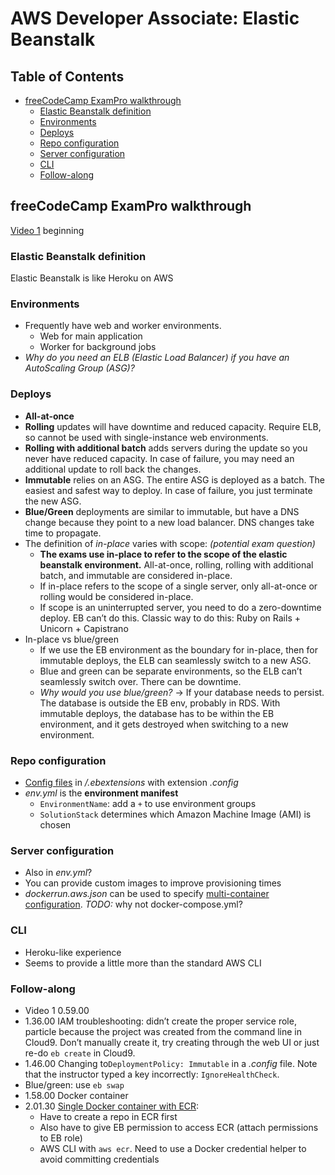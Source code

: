 # AWS Developer Associate: Elastic Beanstalk

## Table of Contents <!-- omit in toc -->

- [freeCodeCamp ExamPro walkthrough](#freecodecamp-exampro-walkthrough)
  - [Elastic Beanstalk definition](#elastic-beanstalk-definition)
  - [Environments](#environments)
  - [Deploys](#deploys)
  - [Repo configuration](#repo-configuration)
  - [Server configuration](#server-configuration)
  - [CLI](#cli)
  - [Follow-along](#follow-along)

## freeCodeCamp ExamPro walkthrough

[Video 1](https://youtu.be/RrKRN9zRBWs) beginning

### Elastic Beanstalk definition

Elastic Beanstalk is like Heroku on AWS

### Environments

- Frequently have web and worker environments.
  - Web for main application
  - Worker for background jobs
- _Why do you need an ELB (Elastic Load Balancer) if you have an AutoScaling Group (ASG)?_

### Deploys

- **All-at-once**
- **Rolling** updates will have downtime and reduced capacity. Require ELB, so cannot be used with single-instance web environments.
- **Rolling with additional batch** adds servers during the update so you never have reduced capacity. In case of failure, you may need an additional update to roll back the changes.
- **Immutable** relies on an ASG. The entire ASG is deployed as a batch. The easiest and safest way to deploy. In case of failure, you just terminate the new ASG.
- **Blue/Green** deployments are similar to immutable, but have a DNS change because they point to a new load balancer. DNS changes take time to propagate.
- The definition of _in-place_ varies with scope: _(potential exam question)_
  - **The exams use in-place to refer to the scope of the elastic beanstalk environment.** All-at-once, rolling, rolling with additional batch, and immutable are considered in-place.
  - If in-place refers to the scope of a single server, only all-at-once or rolling would be considered in-place.
  - If scope is an uninterrupted server, you need to do a zero-downtime deploy. EB can’t do this. Classic way to do this: Ruby on Rails + Unicorn + Capistrano
- In-place vs blue/green
  - If we use the EB environment as the boundary for in-place, then for immutable deploys, the ELB can seamlessly switch to a new ASG.
  - Blue and green can be separate environments, so the ELB can’t seamlessly switch over. There can be downtime.
  - _Why would you use blue/green?_ -> If your database needs to persist. The database is outside the EB env, probably in RDS. With immutable deploys, the database has to be within the EB environment, and it gets destroyed when switching to a new environment.

### Repo configuration

- [Config files](https://docs.aws.amazon.com/elasticbeanstalk/latest/dg/ebextensions.html) in _/.ebextensions_ with extension _.config_
- _env.yml_ is the **environment manifest**
  - `EnvironmentName`: add a `+` to use environment groups
  - `SolutionStack` determines which Amazon Machine Image (AMI) is chosen

### Server configuration

- Also in _env.yml_?
- You can provide custom images to improve provisioning times
- _dockerrun.aws.json_ can be used to specify [multi-container configuration](https://docs.aws.amazon.com/elasticbeanstalk/latest/dg/create_deploy_docker_ecs.html). _TODO:_ why not docker-compose.yml?

### CLI

- Heroku-like experience
- Seems to provide a little more than the standard AWS CLI

### Follow-along

- Video 1 0.59.00
- 1.36.00 IAM troubleshooting: didn’t create the proper service role, particle because the project was created from the command line in Cloud9. Don’t manually create it, try creating through the web UI or just re-do `eb create` in Cloud9.
- 1.46.00 Changing to`DeploymentPolicy: Immutable` in a _.config_ file. Note that the instructor typed a key incorrectly: `IgnoreHealthCheck`.
- Blue/green: use `eb swap`
- 1.58.00 Docker container
- 2.01.30 [Single Docker container with ECR](https://docs.aws.amazon.com/elasticbeanstalk/latest/dg/single-container-docker-configuration.html):
  - Have to create a repo in ECR first
  - Also have to give EB permission to access ECR (attach permissions to EB role)
  - AWS CLI with `aws ecr`. Need to use a Docker credential helper to avoid committing credentials

